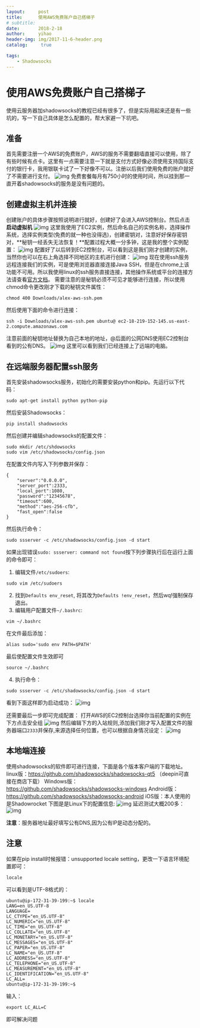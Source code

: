```yaml
---
layout:     post
title:      使用AWS免费账户自己搭梯子
# subtitle:   
date:       2018-2-18
author:     yihao
header-img: img/2017-11-6-header.png
catalog: 	 true

tags:
    - Shadowsocks
---
```


# 使用AWS免费账户自己搭梯子
使用云服务器加shadowsocks的教程已经有很多了，但是实际用起来还是有一些坑的，写一下自己具体是怎么配置的，帮大家避一下坑吧。
## 准备
首先需要注册一个AWS的免费账户，AWS的服务不需要翻墙直接可以使用，除了有些时候有点卡。这里有一点需要注意一下就是支付方式好像必须使用支持国际支付的银行卡，我用银联卡试了一下好像不可以。注册以后我们使用免费的账户就好了不需要进行支付。
![img](https://i.imgur.com/YRTDBmW.png)
免费套餐每月有750小时的使用时间，所以挂到那一直开着shadowsocks的服务是没有问题的。
## 创建虚拟主机并连接
创建账户的具体步骤按照说明进行就好，创建好了会进入AWS控制台。然后点击**启动虚拟机**
![img](https://i.imgur.com/LbU0uyu.png)
这里我使用了EC2实例，然后命名自己的实例名称，选择操作系统，选择实例类型(免费的就一种也没得选)，创建密钥对，注意好好保存密钥对，**秘钥一经丢失无法恢复！**配置过程大概一分多钟，这是我的整个实例配置：
![img](https://i.imgur.com/pMTjjRI.png)
配置好了以后转到EC2控制台，可以看到这是我们刚才创建的实例，当然你也可以在右上角选择不同地区的主机进行创建：
![img](https://i.imgur.com/LR4NZ0R.png)
现在使用ssh服务远程连接我们的实例，可是使用浏览器直接连接Java SSH，但是在chrome上该功能不可用。所以我使用linux的ssh服务直接连接，其他操作系统或平台的连接方法请查看[官方文档](https://docs.aws.amazon.com/zh_cn/AWSEC2/latest/UserGuide/AccessingInstancesLinux.html)。
需要注意的是秘钥必须不可见才能够进行连接，所以使用chmod命令更改刚才下载的秘钥文件属性：

```
chmod 400 Downloads/alex-aws-ssh.pem
```

然后使用下面的命令进行连接：

```
ssh -i Downloads/alex-aws-ssh.pem ubuntu@ ec2-18-219-152-145.us-east-2.compute.amazonaws.com 
```

注意前面的秘钥地址替换为自己本地的地址，@后面的公网DNS使用EC2控制台看到的公有DNS。
![img](https://i.imgur.com/sIQh32k.png)
这里可以看到我们已经连接上了远端的电脑。

## 在远端服务器配置ssh服务
首先安装shadowsocks服务，初始化的需要安装python和pip。先运行以下代码：
```
sudo apt-get install python python-pip
```
然后安装Shadowsocks：
```
pip install shadowsocks
```
然后创建并编辑shadowsocks的配置文件：
```
sudo mkdir /etc/shdowsocks
sudo vim /etc/shadowsocks/config.json
```
在配置文件内写入下列参数并保存：
```
{
    "server":"0.0.0.0",
    "server_port":2333,
    "local_port":1080, 
    "password":"12345678", 
    "timeout":600,
    "method":"aes-256-cfb",
    "fast_open":false
}

```
然后执行命令：
```
sudo ssserver -c /etc/shadowsocks/config.json -d start
```
如果出现错误`sudo: ssserver: command not found`按下列步骤执行后在运行上面的命令即可：
1. 编辑文件`/etc/sudoers`:
```
sudo vim /etc/sudoers 
```

2. 找到`Defaults env_reset`, 将其改为`Defaults !env_reset`，然后wq!强制保存退出。 
3. 编辑用户配置文件`~/.bashrc`:
```
vim ~/.bashrc 
```
在文件最后添加：
```
alias sudo='sudo env PATH=$PATH' 
```
最后使配置文件生效即可
```
source ~/.bashrc
```

4. 执行命令：
```
sudo ssserver -c /etc/shadowsocks/config.json -d start
```

看到下面这样即为启动成功：
![img](https://i.imgur.com/2kf5715.png)

还需要最后一步即可完成配置：
打开AWS的EC2控制台选择你当前配置的实例在下方点击安全组
![img](https://i.imgur.com/ouh9PDt.png)
然后编辑下方的入站规则,添加我们刚才写入配置文件的服务器端口`2333`并保存,来源选择任何位置，也可以根据自身情况设定：
![img](https://i.imgur.com/btPKjTc.png)


## 本地端连接
使用shadowsocks的软件即可进行连接，下面是各个版本客户端的下载地址。
linux版：https://github.com/shadowsocks/shadowsocks-qt5 （deepin可直接在商店下载）
Windows版：https://github.com/shadowsocks/shadowsocks-windows 
Android版：https://github.com/shadowsocks/shadowsocks-android 
iOS版：本人使用的是Shadowrocket
下图是是Linux下的配置信息:
![img](https://i.imgur.com/7LfA21P.png)
延迟测试大概200多：
![img](https://i.imgur.com/lJw9jNv.png)

**注意**：服务器地址最好填写公有DNS,因为公有IP是动态分配的。


## 注意
如果在pip install时候报错：unsupported locale setting，更改一下语言环境配置即可：
```
locale
```
可以看到是UTF-8格式的：
```
ubuntu@ip-172-31-39-199:~$ locale
LANG=en_US.UTF-8
LANGUAGE=
LC_CTYPE="en_US.UTF-8"
LC_NUMERIC="en_US.UTF-8"
LC_TIME="en_US.UTF-8"
LC_COLLATE="en_US.UTF-8"
LC_MONETARY="en_US.UTF-8"
LC_MESSAGES="en_US.UTF-8"
LC_PAPER="en_US.UTF-8"
LC_NAME="en_US.UTF-8"
LC_ADDRESS="en_US.UTF-8"
LC_TELEPHONE="en_US.UTF-8"
LC_MEASUREMENT="en_US.UTF-8"
LC_IDENTIFICATION="en_US.UTF-8"
LC_ALL=
ubuntu@ip-172-31-39-199:~$ 
```
输入：
```
export LC_ALL=C
```
即可解决问题





